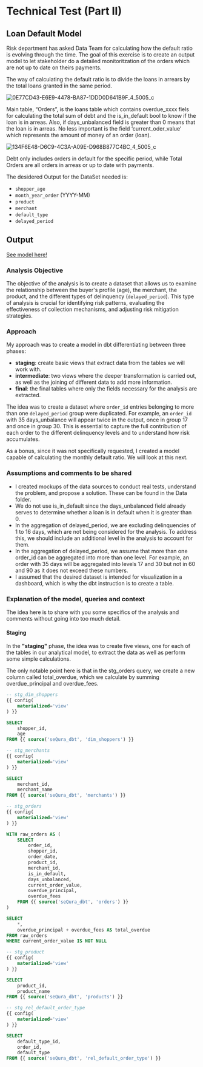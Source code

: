 # Technical Test (Part II)

## **Loan Default Model**

Risk department has asked Data Team for calculating how the default ratio is evolving through the time. The goal of this exercise is to create an output model to let stakeholder do a detailed monitoritzation of the orders which are not up to date on theirs payments.

The way of calculating the default ratio is to divide the loans in arrears by the total loans granted in the same period.

![0E77CD43-E6E9-4478-BA87-1DDD0D641B9F_4_5005_c](https://github.com/user-attachments/assets/4bddb1c8-87c9-4e90-b0cc-0254c928226f)

Main table, “Orders”, is the loans table which contains overdue_xxxx fiels for calculating the total sum of debt and the is_in_default bool to know if the loan is in arreas.
Also, if days_unbalanced field is greater than 0 means that the loan is in arreas. No less important is the field ‘current_oder_value’ which represents the amount of money of an order (loan).

![134F6E48-D6C9-4C3A-A09E-D968B877C4BC_4_5005_c](https://github.com/user-attachments/assets/3526a458-85c7-47db-a64b-7aa8c03bb660)

Debt only includes orders in default for the specific period, while Total Orders are all orders in arreas or up to date with payments.

The desidered Output for the DataSet needed is:

- `shopper_age`
- `month_year_order` (YYYY-MM)
- `product`
- `merchant`
- `default_type`
- `delayed_period`

## Output

[See model here!](https://github.com/raulvazquez7/analytics-engineer-challenge/tree/main/Part2/my_dbt_project)

### Analysis Objective

The objective of the analysis is to create a dataset that allows us to examine the relationship between the buyer's profile (age), the merchant, the product, and the different types of delinquency (`delayed_period`). This type of analysis is crucial for identifying risk patterns, evaluating the effectiveness of collection mechanisms, and adjusting risk mitigation strategies.

### Approach

My approach was to create a model in dbt differentiating between three phases:

- **staging**: create basic views that extract data from the tables we will work with.
- **intermediate**: two views where the deeper transformation is carried out, as well as the joining of different data to add more information.
- **final**: the final tables where only the fields necessary for the analysis are extracted.

The idea was to create a dataset where `order_id` entries belonging to more than one `delayed_period` group were duplicated. For example, an `order_id` with 35 days_unbalance will appear twice in the output, once in group 17 and once in group 30. This is essential to capture the full contribution of each order to the different delinquency levels and to understand how risk accumulates.

As a bonus, since it was not specifically requested, I created a model capable of calculating the monthly default ratio. We will look at this next.

### Assumptions and comments to be shared

- I created mockups of the data sources to conduct real tests, understand the problem, and propose a solution. These can be found in the Data folder.
- We do not use is_in_default since the days_unbalanced field already serves to determine whether a loan is in default when it is greater than 0.
- In the aggregation of delayed_period, we are excluding delinquencies of 1 to 16 days, which are not being considered for the analysis. To address this, we should include an additional level in the analysis to account for them.
- In the aggregation of delayed_period, we assume that more than one order_id can be aggregated into more than one level. For example, an order with 35 days will be aggregated into levels 17 and 30 but not in 60 and 90 as it does not exceed these numbers.
- I assumed that the desired dataset is intended for visualization in a dashboard, which is why the dbt instruction is to create a table.

### Explanation of the model, queries and context

The idea here is to share with you some specifics of the analysis and comments without going into too much detail.

#### Staging

In the **"staging"** phase, the idea was to create five views, one for each of the tables in our analytical model, to extract the data as well as perform some simple calculations.

The only notable point here is that in the stg_orders query, we create a new column called total_overdue, which we calculate by summing overdue_principal and overdue_fees.

```sql
-- stg_dim_shoppers
{{ config(
    materialized='view'
) }}

SELECT 
    shopper_id,
    age
FROM {{ source('seQura_dbt', 'dim_shoppers') }}

-- stg_merchants
{{ config(
    materialized='view'
) }}

SELECT 
    merchant_id,
    merchant_name
FROM {{ source('seQura_dbt', 'merchants') }}

-- stg_orders
{{ config(
    materialized='view'  
) }}

WITH raw_orders AS (
    SELECT 
        order_id,
        shopper_id,
        order_date,
        product_id,
        merchant_id,
        is_in_default,
        days_unbalanced,
        current_order_value,
        overdue_principal,
        overdue_fees
    FROM {{ source('seQura_dbt', 'orders') }}
)

SELECT 
    *,
    overdue_principal + overdue_fees AS total_overdue 
FROM raw_orders
WHERE current_order_value IS NOT NULL

-- stg_product
{{ config(
    materialized='view'
) }}

SELECT 
    product_id,
    product_name
FROM {{ source('seQura_dbt', 'products') }}

-- stg_rel_default_order_type
{{ config(
    materialized='view'
) }}

SELECT 
    default_type_id,
    order_id,
    default_type
FROM {{ source('seQura_dbt', 'rel_default_order_type') }}

```

